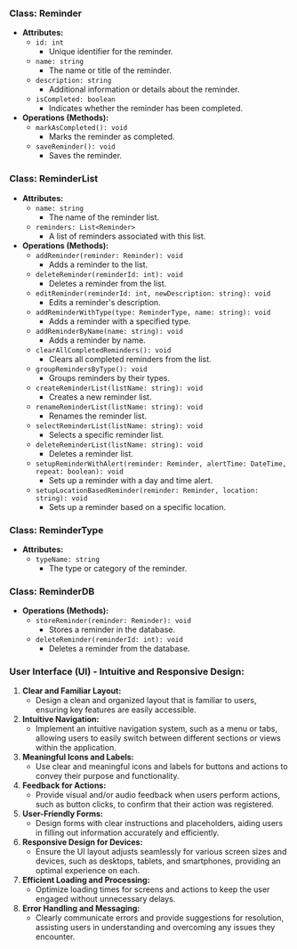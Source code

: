 ### Class: Reminder

- **Attributes:**
  - `id: int`
    - Unique identifier for the reminder.
  - `name: string` 
    - The name or title of the reminder.
  - `description: string`
    - Additional information or details about the reminder.
  - `isCompleted: boolean`
    - Indicates whether the reminder has been completed.
- **Operations (Methods):**
  - `markAsCompleted(): void` 
    - Marks the reminder as completed.
  - `saveReminder(): void`
    - Saves the reminder.

### Class: ReminderList

- **Attributes:**
  - `name: string`
    -  The name of the reminder list.
  - `reminders: List<Reminder>`
    -  A list of reminders associated with this list.
- **Operations (Methods):**
  - `addReminder(reminder: Reminder): void`
    - Adds a reminder to the list.
  - `deleteReminder(reminderId: int): void`
    - Deletes a reminder from the list.
  - `editReminder(reminderId: int, newDescription: string): void`
    - Edits a reminder's description.
  - `addReminderWithType(type: ReminderType, name: string): void`
    - Adds a reminder with a specified type.
  - `addReminderByName(name: string): void`
    - Adds a reminder by name.
  - `clearAllCompletedReminders(): void`
    - Clears all completed reminders from the list.
  - `groupRemindersByType(): void`
    - Groups reminders by their types.
  - `createReminderList(listName: string): void`
    - Creates a new reminder list.
  - `renameReminderList(listName: string): void`
    - Renames the reminder list.
  - `selectReminderList(listName: string): void`
    - Selects a specific reminder list.
  - `deleteReminderList(listName: string): void`
    - Deletes a reminder list.
  - `setupReminderWithAlert(reminder: Reminder, alertTime: DateTime, repeat: boolean): void`
    - Sets up a reminder with a day and time alert.
  - `setupLocationBasedReminder(reminder: Reminder, location: string): void`
    - Sets up a reminder based on a specific location.

### Class: ReminderType

- **Attributes:**
  - `typeName: string`
    - The type or category of the reminder.

### Class: ReminderDB

- **Operations (Methods):**
  - `storeReminder(reminder: Reminder): void`
    - Stores a reminder in the database.
  - `deleteReminder(reminderId: int): void`
    - Deletes a reminder from the database.



### User Interface (UI) - Intuitive and Responsive Design:

1. **Clear and Familiar Layout:**
   - Design a clean and organized layout that is familiar to users, ensuring key features are easily accessible.
2. **Intuitive Navigation:**
   - Implement an intuitive navigation system, such as a menu or tabs, allowing users to easily switch between different sections or views within the application.
4. **Meaningful Icons and Labels:**
   - Use clear and meaningful icons and labels for buttons and actions to convey their purpose and functionality.
5. **Feedback for Actions:**
   - Provide visual and/or audio feedback when users perform actions, such as button clicks, to confirm that their action was registered.
6. **User-Friendly Forms:**
   - Design forms with clear instructions and placeholders, aiding users in filling out information accurately and efficiently.
7. **Responsive Design for Devices:**
   - Ensure the UI layout adjusts seamlessly for various screen sizes and devices, such as desktops, tablets, and smartphones, providing an optimal experience on each.
8. **Efficient Loading and Processing:**
   - Optimize loading times for screens and actions to keep the user engaged without unnecessary delays.
9. **Error Handling and Messaging:**
   - Clearly communicate errors and provide suggestions for resolution, assisting users in understanding and overcoming any issues they encounter.